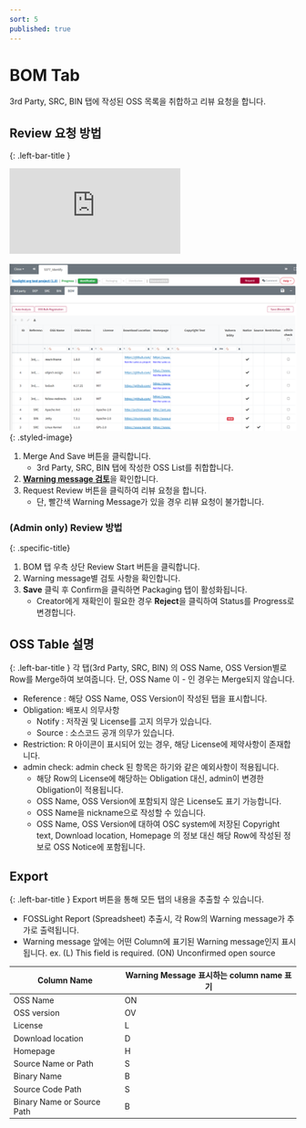 ```yaml
---
sort: 5
published: true
---
```


# BOM Tab
<div class="note">
3rd Party, SRC, BIN 탭에 작성된 OSS 목록을 취합하고 리뷰 요청을 합니다.
</div>

## Review 요청 방법
{: .left-bar-title }
<div class="youtube-container">
    <iframe src="https://www.youtube.com/embed/ErqmgN-YgD0" title="BOM 탭(SBOM 다운로드)" frameborder="0" allow="accelerometer; autoplay; clipboard-write; encrypted-media; gyroscope; picture-in-picture" allowfullscreen></iframe>
</div>

![prj](images/5_bom_tap.png){: .styled-image}
1. Merge And Save 버튼을 클릭합니다.
    - 3rd Party, SRC, BIN 탭에 작성한 OSS List를 취합합니다.
2. [**Warning message 검토**](https://fosslight.org/hub-guide/tips/1_common/5_warning_message)을 확인합니다.
3. Request Review 버튼을 클릭하여 리뷰 요청을 합니다.
    - 단, 빨간색 Warning Message가 있을 경우 리뷰 요청이 불가합니다.

### (Admin only) Review 방법
{: .specific-title} 
1. BOM 탭 우측 상단 Review Start 버튼을 클릭합니다.
2. Warning message별 검토 사항을 확인합니다.
3. **Save** 클릭 후 Confirm을 클릭하면 Packaging 탭이 활성화됩니다. 
    - Creator에게 재확인이 필요한 경우 **Reject**을 클릭하여 Status를 Progress로 변경합니다.

## OSS Table 설명
{: .left-bar-title }
각 탭(3rd Party, SRC, BIN) 의 OSS Name, OSS Version별로 Row를 Merge하여 보여줍니다. 단, OSS Name 이 - 인 경우는 Merge되지 않습니다.
- Reference : 해당 OSS Name, OSS Version이 작성된 탭을 표시합니다.
- Obligation: 배포시 의무사항
    - Notify : 저작권 및 License를 고지 의무가 있습니다.
    - Source : 소스코드 공개 의무가 있습니다.
- Restriction: R 아이콘이 표시되어 있는 경우, 해당 License에 제약사항이 존재합니다.
- admin check: admin check 된 항목은 하기와 같은 예외사항이 적용됩니다.
    - 해당 Row의 License에 해당하는 Obligation 대신, admin이 변경한 Obligation이 적용됩니다.
    - OSS Name, OSS Version에 포함되지 않은 License도 표기 가능합니다. 
    - OSS Name을 nickname으로 작성할 수 있습니다.
    - OSS Name, OSS Version에 대하여 OSC system에 저장된 Copyright text, Download location, Homepage 의 정보 대신 해당 Row에 작성된 정보로 OSS Notice에 포함됩니다.

## Export
{: .left-bar-title }
Export 버튼을 통해 모든 탭의 내용을 추출할 수 있습니다.
- FOSSLight Report (Spreadsheet) 추출시, 각 Row의 Warning message가 추가로 출력됩니다. 
- Warning message 앞에는 어떤 Column에 표기된 Warning message인지 표시됩니다. ex. (L) This field is required. (ON) Unconfirmed open source

| Column Name                     | Warning Message 표시하는 column name 표기 |
|----------------------------------|-----------------------|
| OSS Name                         | ON                    |
| OSS version                      | OV                    |
| License                          | L                     |
| Download location                | D                     |
| Homepage                         | H                     |
| Source Name or Path             | S                     |
| Binary Name                      | B                     |
| Source Code Path                 | S                     |
| Binary Name or Source Path       | B                     |
